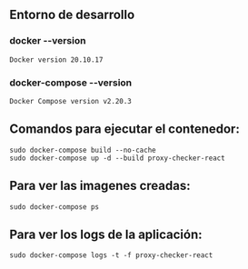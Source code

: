 ## Entorno de desarrollo

### docker --version
    Docker version 20.10.17

### docker-compose --version
    Docker Compose version v2.20.3

## Comandos para ejecutar el contenedor:
    sudo docker-compose build --no-cache
    sudo docker-compose up -d --build proxy-checker-react

## Para ver las imagenes creadas:
    sudo docker-compose ps

## Para ver los logs de la aplicación:
    sudo docker-compose logs -t -f proxy-checker-react